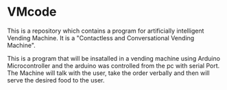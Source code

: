 # VMcode
This is a repository which contains a program for artificially intelligent Vending Machine. It is a "Contactless and Conversational Vending Machine". 

This is a program that will be insatalled in a vending machine using Arduino Microcontroller and the arduino was controlled from the pc with serial Port. The Machine will talk with the user, take the order verbally and then will serve the desired food to the user.
